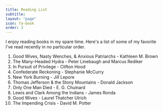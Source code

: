 ```yaml
---
title: Reading List
subtitle: 
layout: "page"
icon: fa-book
order: 3
---
```


I enjoy reading books in my spare time. Here's a list of some of my favorite I've read recently in no particular order.

1. Good Wives, Nasty Wenches, & Anxious Patriarchs - Kathleen M. Brown
2. The Many-Headed Hydra - Peter Linebaugh and Marcus Rediker
3. In Pursuit of Privilege - Clifton Hood
4. Confederate Reckoning - Stephanie McCurry
5. New York Burning - Jill Lepore
6. Thomas Jefferson & the Stony Mountains - Donald Jackson
7. Only One Man Died - E. G. Chuinard
8. Lewis and Clark Among the Indians - James Ronda
9. Good Wives - Laurel Thatcher Ulrich
10. The Impending Crisis - David M. Potter
